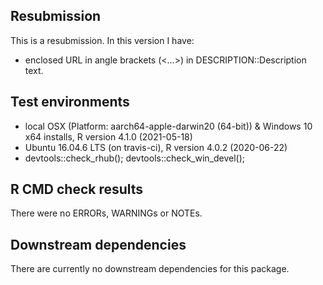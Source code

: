 ## Resubmission

This is a resubmission. In this version I have:

* enclosed URL in angle brackets (<...>) in DESCRIPTION::Description text.

## Test environments

* local OSX (Platform: aarch64-apple-darwin20 (64-bit)) & Windows 10 x64 installs, R version 4.1.0 (2021-05-18)
* Ubuntu 16.04.6 LTS (on travis-ci), R version 4.0.2 (2020-06-22)
* devtools::check_rhub(); devtools::check_win_devel();

## R CMD check results

There were no ERRORs, WARNINGs or NOTEs.

## Downstream dependencies

There are currently no downstream dependencies for this package.